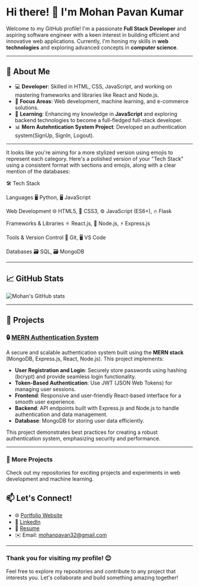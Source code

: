 # Hi there! 👋 I'm Mohan Pavan Kumar

Welcome to my GitHub profile! I'm a passionate **Full Stack Developer** and aspiring software engineer with a keen interest in building efficient and innovative web applications. Currently, I'm honing my skills in **web technologies** and exploring advanced concepts in **computer science**.

---

## 🚀 About Me

- 💻 **Developer**: Skilled in HTML, CSS, JavaScript, and working on mastering frameworks and libraries like React and Node.js.
- 🎯 **Focus Areas**: Web development, machine learning, and e-commerce solutions.
- 🌱 **Learning**: Enhancing my knowledge in **JavaScript** and exploring backend technologies to become a full-fledged full-stack developer.
- 📊 **Mern Autehntication System Project**: Developed an authentication system(SignUp, SignIn, Logout).

---


It looks like you're aiming for a more stylized version using emojis to represent each category. Here's a polished version of your "Tech Stack" using a consistent format with sections and emojis, along with a clear mention of the databases:

🛠️ Tech Stack

Languages
🖥️ Python, 🖥️ JavaScript

Web Development
🌐 HTML5, 🎨 CSS3, ⚙️ JavaScript (ES6+), 🔥 Flask

Frameworks & Libraries
⚛️ React.js, 🚀 Node.js, ⚡ Express.js

Tools & Version Control
🔧 Git, 🖥️ VS Code

Databases
🗃️ SQL, 🗃️ MongoDB

---

## 📈 GitHub Stats

![Mohan's GitHub stats](https://github-readme-stats.vercel.app/api?username=Mohanpavankumar&show_icons=true&theme=radical)

---

## 📂 Projects

### 🔒 [MERN Authentication System](https://github.com/Mohanpavankumar/mern-authentication-system)
A secure and scalable authentication system built using the **MERN stack** (MongoDB, Express.js, React, Node.js). This project implements:

- **User Registration and Login**: Securely store passwords using hashing (bcrypt) and provide seamless login functionality.
- **Token-Based Authentication**: Use JWT (JSON Web Tokens) for managing user sessions.
- **Frontend**: Responsive and user-friendly React-based interface for a smooth user experience.
- **Backend**: API endpoints built with Express.js and Node.js to handle authentication and data management.
- **Database**: MongoDB for storing user data efficiently.

This project demonstrates best practices for creating a robust authentication system, emphasizing security and performance.

---

### 🌟 More Projects
Check out my repositories for exciting projects and experiments in web development and machine learning.


## 📫 Let's Connect!

- 🌐 [Portfolio Website](https://mohanpavan-portfolio.netlify.app/)
- 💼 [LinkedIn](https://www.linkedin.com/in/mohana-pavan-kumar-vankayala-a3a931234/)
- 📝 [Resume](#)
- ✉️ Email: mohanpavan32@gmail.com

---

### Thank you for visiting my profile! 😊
Feel free to explore my repositories and contribute to any project that interests you. Let's collaborate and build something amazing together!
